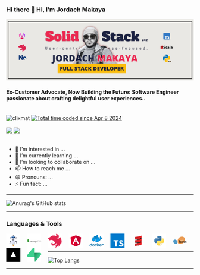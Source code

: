 ### Hi there 👋 Hi, I’m Jordach Makaya
![](Jordach_Makaya_git.jpg)
#### Ex-Customer Advocate, Now Building the Future: Software Engineer passionate about crafting delightful user experiences..

<br>
<div align="left">
<img src="https://komarev.com/ghpvc/?username=TheGreatJordach&label=Profile%20views&color=0e75b6&style=flat" alt="clixmat" />
	<a href="https://wakatime.com/@018ebde5-003c-47c2-8ab0-3530226c609b"><img src="https://wakatime.com/badge/user/018ebde5-003c-47c2-8ab0-3530226c609b.svg" alt="Total time coded since Apr 8 2024" /></a>
</div>
<br>
<div align="left">
	<a href="mailto:solidstacksolutions@gmail.com">
		<img src="https://img.shields.io/badge/Gmail-333333?style=for-the-badge&logo=gmail&logoColor=red" />
	</a>
	<a href="https://pe.linkedin.com/in/jordachmakaya" target="_blank">
   		<img src="https://img.shields.io/badge/LinkedIn-0077B5?style=for-the-badge&logo=linkedin&logoColor=white" target="_blank" />
	</a>
</div>
<br>
<!-- PROFILE:START -->

  
- 👀 I’m interested in ...
- 🌱 I’m currently learning ...
- 💞️ I’m looking to collaborate on ...
- 📫 How to reach me ...
- 😄 Pronouns: ...
- ⚡ Fun fact: ...
<!--

<!---
TheGreatJordach/TheGreatJordach is a ✨ special ✨ repository because its `README.md` (this file) appears on your GitHub profile.
You can click the Preview link to take a look at your changes.
--->

---

![Anurag's GitHub stats](https://github-readme-stats.vercel.app/api?username=TheGreatJordach&show_icons=true&theme=swift)



---

### Languages & Tools
<img align="left" style="padding-right: 18px" alt="MongoDB" width="38px" src="https://github.com/github/explore/raw/main/topics/ai/ai.png" />
<img align="left" style="padding-right: 18px" alt="MongoDB" width="38px" src="https://github.com/github/explore/raw/main/topics/mongodb/mongodb.png" />
<img align="left" style="padding-right: 18px" alt="Docker" width="38px" src="https://github.com/github/explore/raw/main/topics/nestjs/nestjs.png" />
<img align="left" style="padding-right: 18px" alt="React" width="38px" src="https://github.com/github/explore/raw/main/topics/angular/angular.png" />
<img align="left" style="padding-right: 18px" alt="Docker" width="38px" src="https://github.com/github/explore/raw/main/topics/docker/docker.png" />
<img align="left" style="padding-right: 18px" alt="TypeScript" width="38px" src="https://github.com/github/explore/raw/main/topics/typescript/typescript.png" />
<img align="left" style="padding-right: 18px" alt="Docker" width="38px" src="https://github.com/github/explore/raw/main/topics/scala/scala.png" />
<img align="left" style="padding-right: 18px" alt="Docker" width="38px" src="https://github.com/github/explore/raw/main/topics/python/python.png" />
<img align="left" style="padding-right: 18px" alt="Docker" width="38px" src="https://github.com/github/explore/raw/main/topics/scikit-learn/scikit-learn.png" />
<img align="left" style="padding-right: 18px" alt="React" width="38px" src="https://github.com/github/explore/raw/main/topics/vercel/vercel.png" />
<img align="left" style="padding-right: 18px" alt="React" width="38px" src="https://github.com/github/explore/raw/main/topics/supabase/supabase.png" />
<br />
<br />

---

[![Top Langs](https://github-readme-stats.vercel.app/api/top-langs/?username=TheGreatJordach)](https://github.com/anuraghazra/github-readme-stats)

---


